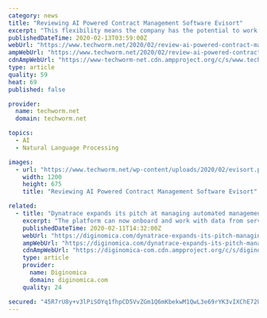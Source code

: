 ```yaml
---
category: news
title: "Reviewing AI Powered Contract Management Software Evisort"
excerpt: "This flexibility means the company has the potential to work with businesses outside of the legal industry which is new for an AI document review organization. Evisort can deal with contracts across multiple languages better than its competition by using machine learning support translation services. Machine learning allows the software to ..."
publishedDateTime: 2020-02-13T03:59:00Z
webUrl: "https://www.techworm.net/2020/02/review-ai-powered-contract-management-software-evisort.html"
ampWebUrl: "https://www.techworm.net/2020/02/review-ai-powered-contract-management-software-evisort.html/amp"
cdnAmpWebUrl: "https://www-techworm-net.cdn.ampproject.org/c/s/www.techworm.net/2020/02/review-ai-powered-contract-management-software-evisort.html/amp"
type: article
quality: 59
heat: 69
published: false

provider:
  name: techworm.net
  domain: techworm.net

topics:
  - AI
  - Natural Language Processing

images:
  - url: "https://www.techworm.net/wp-content/uploads/2020/02/evisort.png"
    width: 1200
    height: 675
    title: "Reviewing AI Powered Contract Management Software Evisort"

related:
  - title: "Dynatrace expands its pitch at managing automated management"
    excerpt: "The platform can now onboard and work with data from services running major public cloud service providers like AWS and Azure, Kubernetes-native events ... This then works with Davis, the company’s AI engine, which provides thresholds and baselining algorithms for all infrastructure performance and reliability metrics that enable extended ..."
    publishedDateTime: 2020-02-11T14:32:00Z
    webUrl: "https://diginomica.com/dynatrace-expands-its-pitch-managing-automated-management"
    ampWebUrl: "https://diginomica.com/dynatrace-expands-its-pitch-managing-automated-management?amp"
    cdnAmpWebUrl: "https://diginomica-com.cdn.ampproject.org/c/s/diginomica.com/dynatrace-expands-its-pitch-managing-automated-management?amp"
    type: article
    provider:
      name: Diginomica
      domain: diginomica.com
    quality: 24

secured: "45R7rU8y+v3lPiSOYq1fhpCD5VvZGm1Q6mKbekwM1QwL3e69rYK3vIXChE72U9Y+ThtC+wWFcI2LfuXdkNWerPW0P0uO1+WlHnwqv4OXBPtfCYtXC7M7lA874pLl65LWWZw2NfAy71Dmfy5qtsZyHnLMGcJnZKJgNA0aFQ2BHYzIb1gmj0MunFKtr46Wt7zuplZ6YxfOrSuzlcFWCItYGieqwwEzFE3YBIXAA2FbCQ7puCK+EvLbg7hcHlnbKI+ioaNOvSlHYyEQbX1edQ+OgLLy4Q9KnR1vac9GQ9MZUiN19prWlCNX9uT6I43WKcNk;abNckkjm707k0fs55Kbd/A=="
---
```



